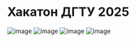 # Хакатон ДГТУ 2025
![image](https://github.com/user-attachments/assets/0c1a208b-466f-4ff8-8121-e827a14c46b5)
![image](https://github.com/user-attachments/assets/3ad0b8b1-fd43-4a84-ae75-7664a0a2ff95)
![image](https://github.com/user-attachments/assets/2a609feb-deeb-4c85-9b1f-51b12e7bfdcb)
![image](https://github.com/user-attachments/assets/9e676e0e-e12c-4b6d-9a76-536e543fa8c3)
